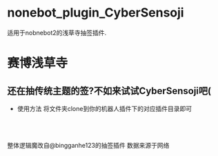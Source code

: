 # nonebot_plugin_CyberSensoji
适用于nobnebot2的浅草寺抽签插件.

赛博浅草寺
===
还在抽传统主题的签?不如来试试CyberSensoji吧(
---

* 使用方法
将文件夹clone到你的机器人插件下的对应插件目录即可
<br>
<br>
<br>
整体逻辑魔改自@bingganhe123的抽签插件
数据来源于网络
